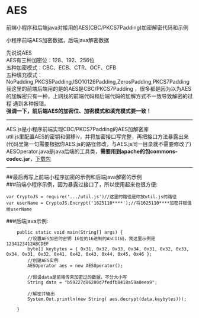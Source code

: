 # AES
前端小程序和后端java对接用的AES(CBC/PKCS7Padding)加密解密代码和示例

小程序前端AES加密数据，后端java解密数据

先说说AES  
AES有三种加密位：128、192、256位  
五种加密模式：CBC、ECB、CTR、OCF、CFB  
五种填充模式：NoPadding,PKCS5Padding,ISO10126Padding,ZerosPadding,PKCS7Padding  
我这里的前端后端用的是的AES是CBC/PKCS7Padding ，很多都是因为以为AES的加解密只有一种，上网找的前端代码和后端代码的加解方式不一致导致解密的过程
遇到各种报错。  
**强调一下，前后端AES的加密位、加密模式和填充模式要一致！**

-----
AES.js是小程序前端实现CBC/PKCS7Padding的AES加解密库  
util.js里配置AES的密钥和偏移iv，并将加密接口写完整，再把接口方法暴露出来(代码里第一句需要根据你AES.js的路径修改，与AES.js同一目录就不需要修改了)  
AESOperator.java是java后端的工具类，**需要用到apache的包commons-codec.jar**，[下载包](http://commons.apache.org/proper/commons-codec/download_codec.cgi)  

-----
##最后再写上前端小程序加密的示例和后端java解密的示例  
###前端小程序示例，因为暴露过接口了，所以使用起来也很方便:
```
var CryptoJS = require('.../util.js')//这里的路径是你放util.js的路径
var userName = CryptoJS.Encrypt('1625110****');//将1625110****加密并赋值给userName
```


###后端java示例:
```
	public static void main(String[] args) {
		//设置AES加密的密钥 16位的16进制的ASCII码，我这里示例是1234123412ABCDEF
		byte[] keybytes = { 0x31, 0x32, 0x33, 0x34, 0x31, 0x32, 0x33, 0x34, 0x31, 0x32, 0x41, 0x42, 0x43, 0x44, 0x45, 0x46 };
		//创建AES实例
		AESOperator aes = new AESOperator();

		//假设data是前端传来加密过的数据，不分大小写
		String data = "b59227d86200d7fedfb8418a59a8eea9";

		//解密并输出
		System.Out.println(new String( aes.decrypt(data,keybytes)));

	}
```
